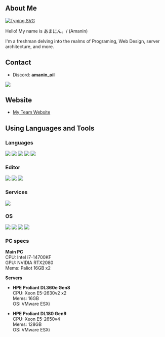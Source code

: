 ## About Me<br>
[![Typing SVG](https://readme-typing-svg.herokuapp.com?font=Karla&size=32&pause=400&color=F7F7F7&center=true&vCenter=true&random=false&width=435&lines=Thanks+for+being+here!%F0%9F%A4%97;I'm+Amanin.;Nice+to+meet+YOU!%F0%9F%98%99)](https://git.io/typing-svg)

Hello! My name is あまにん。/ (Amanin)

I'm a freshman delving into the realms of Programing, Web Design, server architecture, and more.

## Contact<br>

- Discord: **amanin_oil**

[![](https://img.shields.io/badge/Twitter-1DA1F2?style=for-the-badge&logo=twitter&logoColor=white)](https://twitter.com/4mani0il)


## Website

- [My Team Website](https://unitze.net)


## Using Languages and Tools

### Languages
![](https://img.shields.io/badge/Javascript-276DC3.svg?logo=javascript&style=flat)
![](https://img.shields.io/badge/-Python-F9DC3E.svg?logo=python&style=flat)
![](https://img.shields.io/badge/-HTML5-333.svg?logo=html5&style=flat)
![](https://img.shields.io/badge/-CSS3-1572B6.svg?logo=css3&style=flat)
![](https://img.shields.io/badge/-React-555.svg?logo=react&style=flat)

### Editor
![](https://img.shields.io/badge/-Visual%20Studio%20Code-007ACC.svg?logo=visual-studio-code&style=flat)
![](https://img.shields.io/badge/-Vim-019733.svg?logo=vim&style=flat)
![](https://img.shields.io/badge/-Atom-66595C.svg?logo=atom&style=flat)

### Services
![](https://img.shields.io/badge/-Oracle-f80000.svg?logo=oracle&style=flat)

### OS
![](https://img.shields.io/badge/-Linux-6C6694.svg?logo=linux&style=flat)
![](https://img.shields.io/badge/-Windows-0078D6.svg?logo=windows&style=flat)
![](https://img.shields.io/badge/-RedHat-EE0000.svg?logo=red-hat&style=flat)
![](https://img.shields.io/badge/-Linux-6C6694.svg?logo=linux&style=flat)

### PC specs
**Main PC**<br>
CPU: Intel i7-14700KF<br>
GPU: NVIDIA RTX2080<br>
Mems: Paliot 16GB x2

**Servers**
- **HPE Proliant DL360e Gen8**<br>
CPU: Xeon E5-2630v2 x2<br>
Mems: 16GB<br>
OS: VMware ESXi<br>

- **HPE Proliant DL180 Gen9**<br>
CPU: Xeon E5-2650v4<br>
Mems: 128GB<br>
OS: VMware ESXi
